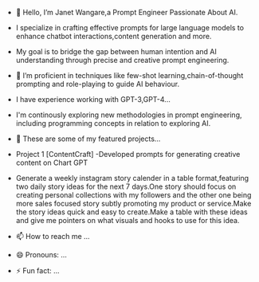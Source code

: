 - 👋 Hello, I’m Janet Wangare,a Prompt Engineer Passionate About AI.
- I specialize in crafting effective prompts for large language models to enhance chatbot interactions,content generation and more.
- My goal is to bridge the gap between human intention and AI understanding through precise and creative prompt engineering.
- 🌱 I’m proficient in techniques like few-shot learning,chain-of-thought prompting and role-playing to guide AI behaviour.
- I have experience working with GPT-3,GPT-4...
- I'm continously exploring new methodologies in prompt engineering, including programming concepts in relation to exploring AI.
- 💞️ These are some of my featured projects...
- Project 1 [ContentCraft] -Developed prompts for generating creative content on Chart GPT
- Generate a weekly instagram story calender in a table format,featuring two daily story ideas for the next 7 days.One story should focus on creating personal collections with
  my followers and the other one being more sales focused story subtly promoting my product or service.Make the story ideas quick and easy to create.Make a table with these ideas
  and give me pointers on what visuals and hooks to use for this idea.
  
- 📫 How to reach me ...
- 😄 Pronouns: ...
- ⚡ Fun fact: ...

<!---
JWangare/JWangare is a ✨ special ✨ repository because its `README.md` (this file) appears on your GitHub profile.
You can click the Preview link to take a look at your changes.
--->
